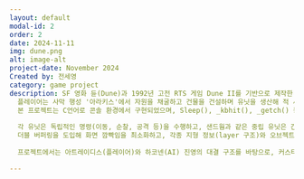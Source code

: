 ```yaml
---
layout: default
modal-id: 2
order: 2
date: 2024-11-11
img: dune.png
alt: image-alt
project-date: November 2024
Created by: 전세영
category: game project
description: SF 영화 듄(Dune)과 1992년 고전 RTS 게임 Dune II를 기반으로 제작한 실시간 전략 시뮬레이션 게임입니다.  <br>
  플레이어는 사막 행성 '아라키스'에서 자원을 채굴하고 건물을 건설하며 유닛을 생산해 적 세력을 무너뜨리는 것이 목표입니다.  <br>
  본 프로젝트는 C언어로 콘솔 환경에서 구현되었으며, Sleep(), _kbhit(), _getch() 등을 활용해 실시간 키보드 입력과 커서 이동, 캐릭터 제어를 처리하였습니다. <br> 
  
  각 유닛은 독립적인 명령(이동, 순찰, 공격 등)을 수행하고, 샌드웜과 같은 중립 유닛은 간단한 AI로 주변 유닛을 추적합니다.  <br>
  더블 버퍼링을 도입해 화면 깜빡임을 최소화하고, 각종 지형 정보(layer 구조)와 오브젝트 상태를 구조체로 관리하여 RTS의 핵심 메커니즘(자원 채굴, 유닛 생산, 공격, 건설 등)을 충실히 구현하였습니다. <br> 
  
  프로젝트에서는 아트레이디스(플레이어)와 하코넨(AI) 진영의 대결 구조를 바탕으로, 커스터마이징 가능한 유닛 명령 시스템, 실시간 전투 시스템, 명령창 UI, 시스템 메시지 로그등 다양한 기능을 탑재하였습니다. 

---
```

